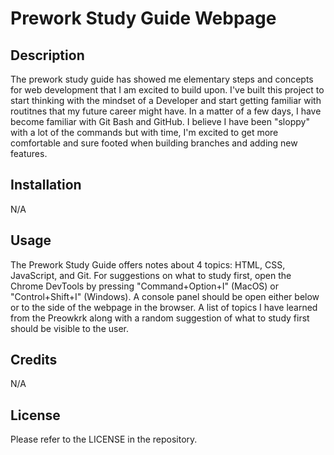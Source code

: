 # Prework Study Guide Webpage

## Description

The prework study guide has showed me elementary steps and concepts for web development that I am excited to build upon.  I've built this project to start thinking with the mindset of a Developer and start getting familiar with routitnes that my future career might have.  In a matter of a few days, I have become familiar with Git Bash and GitHub.  I believe I have been "sloppy" with a lot of the commands but with time, I'm excited to get more comfortable and sure footed when building branches and adding new features.

## Installation

N/A

## Usage

The Prework Study Guide offers notes about 4 topics: HTML, CSS, JavaScript, and Git.  For suggestions on what to study first, open the Chrome DevTools by pressing "Command+Option+I" (MacOS) or "Control+Shift+I" (Windows).  A console panel should be open either below or to the side of the webpage in the browser.  A list of topics I have learned from the Preowkrk along with a random suggestion of what to study first should be visible to the user.

## Credits

N/A

## License

Please refer to the LICENSE in the repository.
